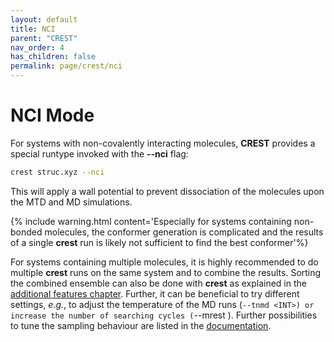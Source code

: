 ```yaml
---
layout: default
title: NCI
parent: "CREST"
nav_order: 4
has_children: false
permalink: page/crest/nci
---
```


# NCI Mode

For systems with non-covalently interacting molecules, **CREST** provides a special runtype invoked with the **--nci** flag:

```bash
crest struc.xyz --nci
```

This will apply a wall potential to prevent dissociation of the molecules upon the MTD and MD simulations.

{% include warning.html content='Especially for systems containing non-bonded molecules, the conformer generation is complicated and the results of a single **crest** run is likely not sufficient to find the best conformer'%}

For systems containing multiple molecules, it is highly recommended to do multiple **crest** runs on the same system and to combine the results. Sorting the combined ensemble can also be done with **crest** as explained in the [additional features chapter](page/crest/addition). Further, it can be beneficial to try different settings, *e.g.*, to adjust the temperature of the MD runs (`--tnmd <INT>) or increase the number of searching cycles (`--mrest <INT>). Further possibilities to tune the sampling behaviour are listed in the [documentation](https://crest-lab.github.io/crest-docs/page/documentation/keywords.html#conformational-search-settings).
